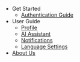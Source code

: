 - Get Started
    - [Authentication Guide](authentication.md)
- User Guide
    - [Profile](profile.md)
    - [AI Assistant](ai-assistant.md)
    - [Notifications](notifications.md)
    - [Language Settings](localization.md)
- [About Us](about.md)
